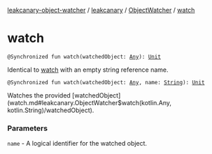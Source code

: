 [leakcanary-object-watcher](../../index.md) / [leakcanary](../index.md) / [ObjectWatcher](index.md) / [watch](./watch.md)

# watch

`@Synchronized fun watch(watchedObject: `[`Any`](https://kotlinlang.org/api/latest/jvm/stdlib/kotlin/-any/index.html)`): `[`Unit`](https://kotlinlang.org/api/latest/jvm/stdlib/kotlin/-unit/index.html)

Identical to [watch](./watch.md) with an empty string reference name.

`@Synchronized fun watch(watchedObject: `[`Any`](https://kotlinlang.org/api/latest/jvm/stdlib/kotlin/-any/index.html)`, name: `[`String`](https://kotlinlang.org/api/latest/jvm/stdlib/kotlin/-string/index.html)`): `[`Unit`](https://kotlinlang.org/api/latest/jvm/stdlib/kotlin/-unit/index.html)

Watches the provided [watchedObject](watch.md#leakcanary.ObjectWatcher$watch(kotlin.Any, kotlin.String)/watchedObject).

### Parameters

`name` - A logical identifier for the watched object.